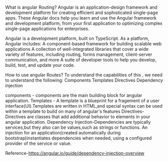 What is angular Routing?
Angular is an application-design framework and development platform for creating efficient and sophisticated single-page apps.
These Angular docs help you learn and use the Angular framework and development platform, from your first application to optimizing complex single-page applications for enterprises. 

Angular is a development platform, built on TypeScript. As a platform, Angular includes:
A component-based framework for building scalable web applications
A collection of well-integrated libraries that cover a wide variety of features, including routing, forms management, client-server communication, and more
A suite of developer tools to help you develop, build, test, and update your code.

How to use angular Routes?
To understand the capabilities of this , we need to understand the following:
Components
Templates
Directives
Dependency injection

components - components are the main building block for angular application.
Templates - A template is a blueprint for a fragement of a user interface(UI).Templates are written in HTML,and special syntax can be used within a template to build on many of angular's features
Directives- Directives are classes that add additional behavior to elements in your angular application. 
Dependency Injection-Dependencies are typically services,but they also can be values,such as strings or functions. An injection for an application(created automatically during bootstrap)instantiates dependencies when needed, using a configured provider of the service or value.


Reference-https://angular.io/guide/dependency-injection-overview
